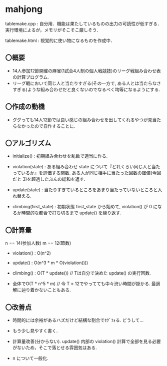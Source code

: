 # mahjong

tablemake.cpp : 自分用．機能は果たしているものの出力の可読性が低すぎる．実行環境によるが，メモリがそこそこ厳しそう．

tablemake.html : 視覚的に使い物になるものを作成中．

## 〇概要

- 14人参加12節開催の麻雀(1試合4人制の個人戦競技)のリーグ戦組み合わせ表の計算プログラム.
- リーグ戦において同じ人と当たりすぎる(その一方で, ある人とは当たらなさすぎる)ような組み合わせだと良くないのでなるべく均等になるようにする.

## 〇作成の動機

- ググっても14人12節では良い感じの組み合わせを出してくれるやつが見当たらなかったので自作することに.

## 〇アルゴリズム

- initialize() : 初期組み合わせを乱数で適当に作る.

- violation(state) : ある組み合わせ state について『どれくらい同じ人と当たっているか』を評価する関数. ある人が同じ相手に当たった回数の閾値(今回だと 3)を超過したぶんの総和を返す.

- update(state) : 当たりすぎているところをあまり当たっていないところと入れ替える.

- climbing(first_state) : 初期状態 first_state から始めて, violation() が 0 になるか時間的な都合で打ち切るまで update() を繰り返す.

## 〇計算量

n == 14(参加人数)
m == 12(節数)

- violation() : O(n^2)

- update() : O(n^3 * m * O(violation()))

- climbing() : O(T * update()) // Tは自分で決めた update() の実行回数.

- 全体でO(T * n^5 * m) // 今 T = 12でやってても中々渋い時間が掛かる. 最適解に辿り着かないこともある.

## 〇改善点

- 時間的には余裕があるハズだけど結構な割合でｾｸﾞﾌｫる. どうして...

- もう少し見やすく書く.

- 計算量改善(分からない). update() 内部の violation() 計算で全部を見る必要がないため，そこで落とせる雰囲気はある.

- n について一般化.

